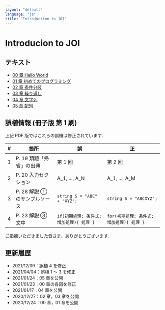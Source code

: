 ```yaml
---
layout: "default"
language: "ja"
title: "Introduction to JOI"
---
```


# Introducion to JOI

## テキスト
- [00 章 Hello World](00.pdf)
- [01 章 初めてのプログラミング](01.pdf)
- [02 章 条件分岐](02.pdf)
- [03 章 繰り返し](03.pdf)
- [04 章 文字列](04.pdf)
- [05 章 配列](05.pdf)

## 誤植情報 (冊子版 第 1 刷)
上記 PDF 版ではこれらの誤植は修正されています．

| # | 箇所 | 誤 | 正 |
| -- | -- | -- | -- |
| 1 | P. 19 類題「帰省」の出典 | 第 1 回 | 第 2 回 |
| 2 | P. 20 入力セクション | A_1, ..., A_N | A_1, ..., A_M |
| 3 | P. 28 解説 ① のサンプルソース | `string S = "ABC" + "XYZ";` | `string S = "ABCXYZ";` |
| 4 | P. 23 解説 ③ 文中 | `if(初期処理; 条件式; 増加処理){ 処理 }` | `for(初期処理; 条件式; 増加処理){ 処理 }` |

ご指摘いただきました皆さま，ありがとうございます．

## 更新履歴
- 2021/12/09：誤植 4 を修正
- 2021/04/04：誤植 1 ～ 3 を修正
- 2021/01/24：05 章を公開
- 2021/01/23：00 章の各図を修正
- 2021/01/17：04 章を公開
- 2020/12/27：02 章，03 章を公開
- 2020/12/24：00 章，01 章を公開
